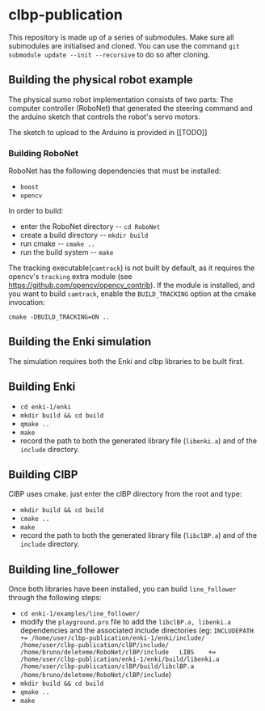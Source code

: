 # clbp-publication

This repository is made up of a series of submodules. Make sure all submodules are initialised and cloned.
You can use the command ``git submodule update --init --recursive`` to do so after cloning.

## Building the physical robot example
The physical sumo robot implementation consists of two parts: The computer controller (RoboNet) that generated the steering command  and the arduino sketch that controls the robot's servo motors.

The sketch to upload to the Arduino is provided in [[TODO]]

### Building RoboNet
RoboNet has the following dependencies that must be installed:
- ``boost``
- ``opencv``

In order to build:
- enter the RoboNet directory -- ``cd RoboNet``
- create a build directory -- ``mkdir build``
- run cmake -- ``cmake ..``
- run the build system -- ``make``


The tracking executable(``camtrack``) is not built by default, as it requires the opencv's ``tracking`` extra module (see https://github.com/opencv/opencv_contrib).
If the module is installed, and you want to build ``camtrack``, enable the ``BUILD_TRACKING`` option at the cmake invocation:

``cmake -DBUILD_TRACKING=ON ..``


## Building the Enki simulation
The simulation requires both the Enki and clbp libraries to be built first.

## Building Enki
- ``cd enki-1/enki``
- ``mkdir build && cd build``
- ``qmake ..``
- ``make``
- record the path to both the generated library file (``libenki.a``) and of the ``include`` directory.

## Building ClBP
ClBP uses cmake. just enter the clBP directory from the root and type:
- ``mkdir build && cd build``
- ``cmake ..``
- ``make``
- record the path to both the generated library file (``libclBP.a``) and of the ``include`` directory.
## Building line_follower
Once both libraries have been installed, you can build ``line_follower`` through the following steps:
- ``cd enki-1/examples/line_follower/``
- modify the ``playground.pro`` file to add the ``libclBP.a, libenki.a`` dependencies and the associated include directories (eg:
``INCLUDEPATH += /home/user/clbp-publication/enki-1/enki/include/ /home/user/clbp-publication/clBP/include/    
/home/bruno/deleteme/RoboNet/clBP/include  
LIBS    += /home/user/clbp-publication/enki-1/enki/build/libenki.a /home/user/clbp-publication/clBP/build/libclBP.a  
/home/bruno/deleteme/RoboNet/clBP/include``)
- ``mkdir build && cd build``
- ``qmake ..``
- ``make``

